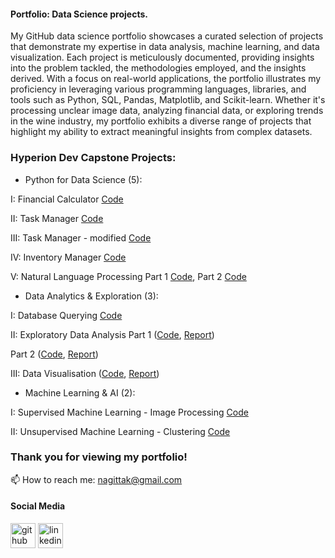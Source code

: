 #### Portfolio: Data Science projects.

My GitHub data science portfolio showcases a curated selection of projects that demonstrate my expertise in data analysis, machine learning, and data visualization. Each project is meticulously documented, providing insights into the problem tackled, the methodologies employed, and the insights derived. With a focus on real-world applications, the portfolio illustrates my proficiency in leveraging various programming languages, libraries, and tools such as Python, SQL, Pandas, Matplotlib, and Scikit-learn. Whether it's processing unclear image data, analyzing financial data, or exploring trends in the wine industry, my portfolio exhibits a diverse range of projects that highlight my ability to extract meaningful insights from complex datasets.


### Hyperion Dev Capstone Projects:

- Python for Data Science (5):

I: Financial Calculator [Code](https://github.com/nagittakk/data-science-portfolio/blob/main/Python%20for%20Data%20Science%20Projects/CP1_Finance_Calc.py)
       
II: Task Manager [Code](https://github.com/nagittakk/data-science-portfolio/blob/main/Python%20for%20Data%20Science%20Projects/CP2_Task_manager.py)
       
III: Task Manager - modified [Code](https://github.com/nagittakk/data-science-portfolio/blob/main/Python%20for%20Data%20Science%20Projects/CP3_Task_manager_mod.py.py)
       
IV: Inventory Manager [Code](https://github.com/nagittakk/data-science-portfolio/blob/main/Python%20for%20Data%20Science%20Projects/CP4_inventory_manager.py)
       
V: Natural Language Processing
Part 1 [Code](https://github.com/nagittakk/data-science-portfolio/blob/main/Python%20for%20Data%20Science%20Projects/CP5_NLP_1.pdf),
Part 2 [Code](https://github.com/nagittakk/data-science-portfolio/blob/main/Python%20for%20Data%20Science%20Projects/CP5_NLP_2.pdf)



- Data Analytics & Exploration (3):

I: Database Querying [Code](https://github.com/nagittakk/data-science-portfolio/blob/main/Data%20Analytics%20%26%20Exploration/CP1_database_querying.py)
        
II: Exploratory Data Analysis
Part 1 ([Code](https://github.com/nagittakk/data-science-portfolio/blob/main/Data%20Analytics%20%26%20Exploration/CP2_1_movies.ipynb), [Report](https://github.com/nagittakk/data-science-portfolio/blob/main/Data%20Analytics%20%26%20Exploration/CP2_1_movies%20EDA%20Task%20Doc.pdf))

Part 2 ([Code](https://github.com/nagittakk/data-science-portfolio/blob/main/Data%20Analytics%20%26%20Exploration/CP2_2_automobile.ipynb), [Report](https://github.com/nagittakk/data-science-portfolio/blob/main/Data%20Analytics%20%26%20Exploration/CP2_2_automobile%20EDA%20Task%20Doc.pdf))

III: Data Visualisation ([Code](https://github.com/nagittakk/data-science-portfolio/blob/main/Data%20Analytics%20%26%20Exploration/CP3_wine.ipynb), [Report](https://github.com/nagittakk/data-science-portfolio/blob/main/Data%20Analytics%20%26%20Exploration/CP3_wine%20EDA%20Task%20Doc.pdf))



- Machine Learning & AI (2):

I: Supervised Machine Learning - Image Processing [Code](https://github.com/nagittakk/data-science-portfolio/blob/main/Machine%20Learning%20%26%20AI/CP1_supervised_machine_learning.ipynb)
         
II: Unsupervised Machine Learning - Clustering [Code](https://github.com/nagittakk/data-science-portfolio/blob/main/Machine%20Learning%20%26%20AI/CP2_unsupervised_machine_learning.ipynb)


### Thank you for viewing my portfolio!

📫 How to reach me: nagittak@gmail.com

#### Social Media
[<img src='https://cdn.jsdelivr.net/npm/simple-icons@3.0.1/icons/github.svg' alt='github' height='40'>](https://github.com/nagittakk)  [<img src='https://cdn.jsdelivr.net/npm/simple-icons@3.0.1/icons/linkedin.svg' alt='linkedin' height='40'>](https://www.linkedin.com/in/www.linkedin.com/in/nagittakasiryekoikanyang/)  
